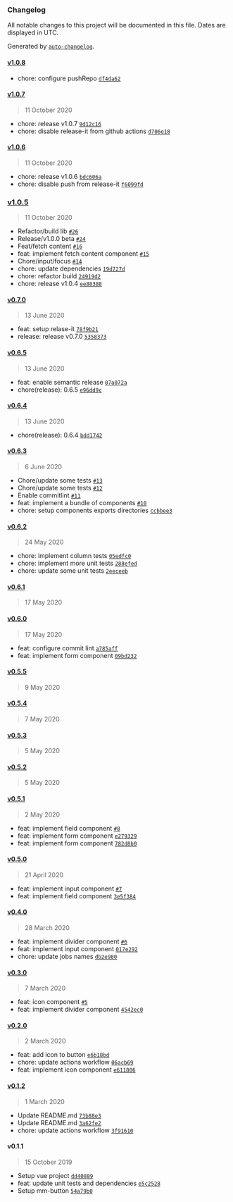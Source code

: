 ### Changelog

All notable changes to this project will be documented in this file. Dates are displayed in UTC.

Generated by [`auto-changelog`](https://github.com/CookPete/auto-changelog).

#### [v1.0.8](https://github.com/mmcomponents/mm-components/compare/v1.0.7...v1.0.8)

- chore: configure pushRepo [`df4da62`](https://github.com/mmcomponents/mm-components/commit/df4da62a031747df442f7a953c31bb520ae8533a)

#### [v1.0.7](https://github.com/mmcomponents/mm-components/compare/v1.0.6...v1.0.7)

> 11 October 2020

- chore: release v1.0.7 [`9d12c16`](https://github.com/mmcomponents/mm-components/commit/9d12c163421540251630f7234b3495d364f383f8)
- chore: disable release-it from github actions [`d706e18`](https://github.com/mmcomponents/mm-components/commit/d706e18253821908f32cb6d03126fa31477eedee)

#### [v1.0.6](https://github.com/mmcomponents/mm-components/compare/v1.0.5...v1.0.6)

> 11 October 2020

- chore: release v1.0.6 [`bdc606a`](https://github.com/mmcomponents/mm-components/commit/bdc606a9a99672921f1a1b25f89b04be22e0b576)
- chore: disable push from release-it [`f6099fd`](https://github.com/mmcomponents/mm-components/commit/f6099fd27d1abeafaef86d8e33f04c49e9ccf72c)

### [v1.0.5](https://github.com/mmcomponents/mm-components/compare/v0.7.0...v1.0.5)

> 11 October 2020

- Refactor/build lib [`#26`](https://github.com/mmcomponents/mm-components/pull/26)
- Release/v1.0.0  beta [`#24`](https://github.com/mmcomponents/mm-components/pull/24)
- Feat/fetch content [`#16`](https://github.com/mmcomponents/mm-components/pull/16)
- feat: implement fetch content component [`#15`](https://github.com/mmcomponents/mm-components/pull/15)
- Chore/input/focus [`#14`](https://github.com/mmcomponents/mm-components/pull/14)
- chore: update dependencies [`19d727d`](https://github.com/mmcomponents/mm-components/commit/19d727d12ddbc67b72680767bf2355859b064aad)
- chore: refactor build [`24919d2`](https://github.com/mmcomponents/mm-components/commit/24919d26ee23a3ec12853764f832ffb7de9be02e)
- chore: release v1.0.4 [`ee88388`](https://github.com/mmcomponents/mm-components/commit/ee88388845fda3038df2a9cd9b2c2018651db2be)

#### [v0.7.0](https://github.com/mmcomponents/mm-components/compare/v0.6.5...v0.7.0)

> 13 June 2020

- feat: setup relase-it [`78f9b21`](https://github.com/mmcomponents/mm-components/commit/78f9b21728c45b4738640654570fee362a7b0861)
- release: release v0.7.0 [`5358373`](https://github.com/mmcomponents/mm-components/commit/535837373421c4983dae413aeb6d05978dbc6585)

#### [v0.6.5](https://github.com/mmcomponents/mm-components/compare/v0.6.4...v0.6.5)

> 13 June 2020

- feat: enable semantic release [`07a072a`](https://github.com/mmcomponents/mm-components/commit/07a072a8054a8f141980d4ba69918404852ec51d)
- chore(release): 0.6.5 [`e96dd9c`](https://github.com/mmcomponents/mm-components/commit/e96dd9cc4fc19faba06a4a480115c40bb2355b8f)

#### [v0.6.4](https://github.com/mmcomponents/mm-components/compare/v0.6.3...v0.6.4)

> 13 June 2020

- chore(release): 0.6.4 [`bdd1742`](https://github.com/mmcomponents/mm-components/commit/bdd1742e8826db9420b71bbaf3f00c29ccda7b2d)

#### [v0.6.3](https://github.com/mmcomponents/mm-components/compare/v0.6.2...v0.6.3)

> 6 June 2020

- Chore/update some tests [`#13`](https://github.com/mmcomponents/mm-components/pull/13)
- Chore/update some tests [`#12`](https://github.com/mmcomponents/mm-components/pull/12)
- Enable commitlint [`#11`](https://github.com/mmcomponents/mm-components/pull/11)
- feat: implement a bundle of components [`#10`](https://github.com/mmcomponents/mm-components/pull/10)
- chore: setup components exports directories [`ccbbee3`](https://github.com/mmcomponents/mm-components/commit/ccbbee30d577b7ac20ab7a6a2c9306146ef88cc0)

#### [v0.6.2](https://github.com/mmcomponents/mm-components/compare/v0.6.1...v0.6.2)

> 24 May 2020

- chore: implement column tests [`05edfc0`](https://github.com/mmcomponents/mm-components/commit/05edfc0f1b820691f78e68634ed0c176f4142862)
- chore: implement more unit tests [`288efed`](https://github.com/mmcomponents/mm-components/commit/288efedc26d080c15952dcf05a97f4354a372132)
- chore: update some unit tests [`2eeceeb`](https://github.com/mmcomponents/mm-components/commit/2eeceeb035de5b054bd79d64ed5aca4ec9180868)

#### [v0.6.1](https://github.com/mmcomponents/mm-components/compare/v0.6.0...v0.6.1)

> 17 May 2020

#### [v0.6.0](https://github.com/mmcomponents/mm-components/compare/v0.5.5...v0.6.0)

> 17 May 2020

- feat: configure commit lint [`a785aff`](https://github.com/mmcomponents/mm-components/commit/a785affa9bea54635877322ecd82d61953c8cc65)
- feat: implement form component [`09bd232`](https://github.com/mmcomponents/mm-components/commit/09bd232dcb2c4be7dd587665bde751133813c081)

#### [v0.5.5](https://github.com/mmcomponents/mm-components/compare/v0.5.4...v0.5.5)

> 9 May 2020

#### [v0.5.4](https://github.com/mmcomponents/mm-components/compare/v0.5.3...v0.5.4)

> 7 May 2020

#### [v0.5.3](https://github.com/mmcomponents/mm-components/compare/v0.5.2...v0.5.3)

> 5 May 2020

#### [v0.5.2](https://github.com/mmcomponents/mm-components/compare/v0.5.1...v0.5.2)

> 5 May 2020

#### [v0.5.1](https://github.com/mmcomponents/mm-components/compare/v0.5.0...v0.5.1)

> 2 May 2020

- feat: implement field component [`#8`](https://github.com/mmcomponents/mm-components/pull/8)
- feat: implement form component [`e279329`](https://github.com/mmcomponents/mm-components/commit/e2793292f8c46f5a63040f31a24c4fbf1d410dd3)
- feat: implement form component [`782d8b0`](https://github.com/mmcomponents/mm-components/commit/782d8b031be663bff97613dfce6ad2b6e3d3836a)

#### [v0.5.0](https://github.com/mmcomponents/mm-components/compare/v0.4.0...v0.5.0)

> 21 April 2020

- feat: implement input component [`#7`](https://github.com/mmcomponents/mm-components/pull/7)
- feat: implement field component [`3e5f384`](https://github.com/mmcomponents/mm-components/commit/3e5f384b870e5821d638578a3829ad2c541af2dc)

#### [v0.4.0](https://github.com/mmcomponents/mm-components/compare/v0.3.0...v0.4.0)

> 28 March 2020

- feat: implement divider component [`#6`](https://github.com/mmcomponents/mm-components/pull/6)
- feat: implement input component [`017e292`](https://github.com/mmcomponents/mm-components/commit/017e292d3f128f88e1893e88bb03205340136358)
- chore: update jobs names [`db2e980`](https://github.com/mmcomponents/mm-components/commit/db2e980e04c06b0e627e1be5a18e8671f2518923)

#### [v0.3.0](https://github.com/mmcomponents/mm-components/compare/v0.2.0...v0.3.0)

> 7 March 2020

- feat: icon component [`#5`](https://github.com/mmcomponents/mm-components/pull/5)
- feat: implement divider component [`4542ec0`](https://github.com/mmcomponents/mm-components/commit/4542ec01ab5ec6ec2864dd39c7e90b90dc002560)

#### [v0.2.0](https://github.com/mmcomponents/mm-components/compare/v0.1.2...v0.2.0)

> 2 March 2020

- feat: add icon to button [`e6b18bd`](https://github.com/mmcomponents/mm-components/commit/e6b18bd9cf3a54040a574c2e5747660ec19631b5)
- chore: update actions workflow [`06acb69`](https://github.com/mmcomponents/mm-components/commit/06acb696d73664ca7ebfe29df727c3427595ff50)
- feat: implement icon component [`e611806`](https://github.com/mmcomponents/mm-components/commit/e611806973a940756a98f7112bc2b38ff556f94a)

#### [v0.1.2](https://github.com/mmcomponents/mm-components/compare/v0.1.1...v0.1.2)

> 1 March 2020

- Update README.md [`73b88e3`](https://github.com/mmcomponents/mm-components/commit/73b88e3d2e4c35a621322348336b3d14c46d3111)
- Update README.md [`3a62fe2`](https://github.com/mmcomponents/mm-components/commit/3a62fe2ae90bde620fcb827c47bfc10bb3e5be79)
- chore: update actions workflow [`3f91610`](https://github.com/mmcomponents/mm-components/commit/3f91610c96bea8bca2845055413918a519db4493)

#### v0.1.1

> 15 October 2019

- Setup vue project [`dd40889`](https://github.com/mmcomponents/mm-components/commit/dd4088962e06959ff6f341e204ddae7bd6bd62c9)
- feat: update unit tests and dependencies [`e5c2528`](https://github.com/mmcomponents/mm-components/commit/e5c2528d2e3fe4cc1e4c774f7a6eb86d5d546ab6)
- Setup mm-button [`54a79b0`](https://github.com/mmcomponents/mm-components/commit/54a79b0ebf100feab1d8eaf6ec0e450bc2ff3861)
